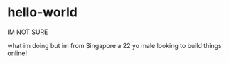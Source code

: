# hello-world
IM NOT SURE

what im doing
but im from Singapore
a 22 yo male looking to build
things online!
